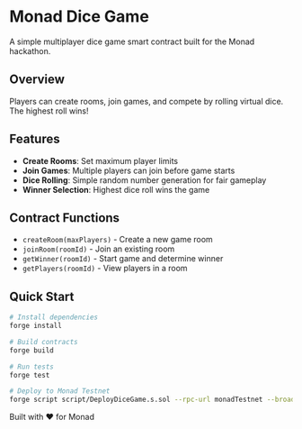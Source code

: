# Monad Dice Game

A simple multiplayer dice game smart contract built for the Monad hackathon.

## Overview

Players can create rooms, join games, and compete by rolling virtual dice. The highest roll wins!

## Features

- **Create Rooms**: Set maximum player limits
- **Join Games**: Multiple players can join before game starts
- **Dice Rolling**: Simple random number generation for fair gameplay
- **Winner Selection**: Highest dice roll wins the game

## Contract Functions

- `createRoom(maxPlayers)` - Create a new game room
- `joinRoom(roomId)` - Join an existing room
- `getWinner(roomId)` - Start game and determine winner
- `getPlayers(roomId)` - View players in a room

## Quick Start

```bash
# Install dependencies
forge install

# Build contracts
forge build

# Run tests
forge test

# Deploy to Monad Testnet
forge script script/DeployDiceGame.s.sol --rpc-url monadTestnet --broadcast
```

Built with ❤️ for Monad